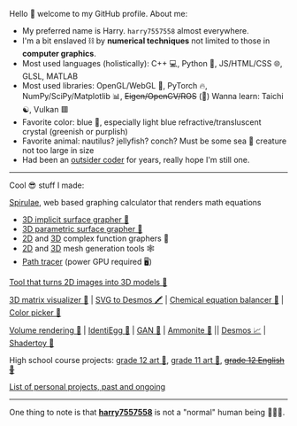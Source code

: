 Hello 👋 welcome to my GitHub profile. About me:
 - My preferred name is Harry. `harry7557558` almost everywhere.
 - I'm a bit enslaved ⛓️ by **numerical techniques** not limited to those in **computer graphics**.
 - Most used languages (holistically): C++ 💻, Python 🐍, JS/HTML/CSS 🌐, GLSL, MATLAB
 - Most used libraries: OpenGL/WebGL 🎨, PyTorch 🔥, NumPy/SciPy/Matplotlib 📊, ~~Eigen/OpenCV/ROS~~ (👀) Wanna learn: Taichi ☯️, Vulkan 🟥
 - Favorite color: blue 💙, especially light blue refractive/transluscent crystal (greenish or purplish)
 - Favorite animal: nautilus? jellyfish? conch? Must be some sea 🌊 creature not too large in size
 - Had been an [outsider coder](https://en.wikipedia.org/wiki/Outsider_art) for years, really hope I'm still one.

----

Cool 😎 stuff I made:

[Spirulae](https://spirulae.github.io), web based graphing calculator that renders math equations
 - [3D implicit surface grapher 🐙](https://spirulae.github.io/implicit3/)
 - [3D parametric surface grapher 🐚](https://spirulae.github.io/paramsurf/)
 - [2D](https://spirulae.github.io/complex/) and [3D](https://spirulae.github.io/complex3/) complex function graphers 🌈
 - [2D](https://spirulae.github.io/meshgen2/) and [3D](https://spirulae.github.io/meshgen3/) mesh generation tools 🕸️
 - [Path tracer](https://spirulae.github.io/implicit3-rt/) (power GPU required 🖥️)

[Tool that turns 2D images into 3D models 🦀](https://harry7557558.github.io/img23d/)

[3D matrix visualizer 📐](https://harry7557558.github.io/tools/matrixv.html) | [SVG to Desmos 🖍️](https://github.com/harry7557558/svg-to-desmos) |
[Chemical equation balancer 🧪](https://harry7557558.github.io/tools/chemequ.html) |
[Color picker 🎨](https://harry7557558.github.io/tools/colorpicker.html)

[Volume rendering 🧠](https://harry7557558.github.io/Graphics/raytracing/webgl_volume/) |
[IdentiEgg 🥚](https://harry7557558.github.io/art/dyed-egg/) |
[GAN 🥸](https://harry7557558.github.io/Graphics/fitting/dcgan/ffhq_convtrans_vae_2/webgl/) |
[Ammonite 🦑](https://harry7557558.github.io/art/desmos-ammonite/) ||
[Desmos 📈](https://harry7557558.github.io/desmos/) |
[Shadertoy 🌅](https://harry7557558.github.io/shadertoy/)

High school course projects:
[grade 12 art 🔮](https://harry7557558.github.io/AVI4M-ISP/),
[grade 11 art 👀](https://harry7557558.github.io/Graphics/UI/Homework/AVI3M/),
~~[grade 12 English 👴](https://harry7557558.github.io/art/molm/)~~

[List of personal projects, past and ongoing](./list-of-projects.md)

-----

One thing to note is that
[**harry7557558**](https://harry7557558.github.io/) is not a "normal" human being 🤖😈🤒.
